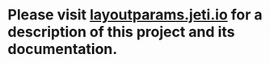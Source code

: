 # Please visit [layoutparams.jeti.io](http://layoutparams.jeti.io/) for a description of this project and its documentation.
